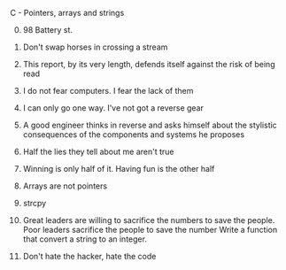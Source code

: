 C - Pointers, arrays and strings

0. 98 Battery st.


1. Don't swap horses in crossing a stream


2. This report, by its very length, defends itself against the risk of being read


3. I do not fear computers. I fear the lack of them


4. I can only go one way. I've not got a reverse gear


5. A good engineer thinks in reverse and asks himself about the stylistic consequences of the components and systems he proposes


6. Half the lies they tell about me aren't true


7. Winning is only half of it. Having fun is the other half


8. Arrays are not pointers


9. strcpy


10. Great leaders are willing to sacrifice the numbers to save the people. Poor leaders sacrifice the people to save the number
Write a function that convert a string to an integer.


11. Don't hate the hacker, hate the code



